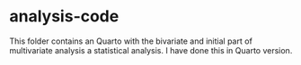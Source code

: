 # analysis-code

This folder contains an Quarto with the bivariate and initial part of multivariate analysis a statistical analysis. I have done this in Quarto version. 
